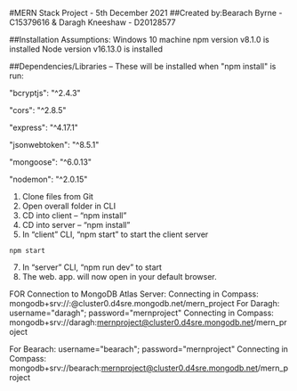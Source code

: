 #MERN Stack Project - 5th December 2021
##Created by:Bearach Byrne - C15379616 & Daragh Kneeshaw - D20128577


##Installation Assumptions:
Windows 10 machine
npm version v8.1.0 is installed
Node version v16.13.0 is installed

##Dependencies/Libraries – These will be installed when "npm install" is run:

"bcryptjs": "^2.4.3"

"cors": "^2.8.5"

"express": "^4.17.1"

"jsonwebtoken": "^8.5.1"

"mongoose": "^6.0.13"

"nodemon": "^2.0.15"
      
1. Clone files from Git
2. Open overall folder in CLI
3. CD into client – “npm install”
4. CD into server – “npm install”
5. In “client” CLI, “npm start” to start the client server
```
npm start
```
7. In “server” CLI, “npm run dev” to start 
8. The web. app. will now open in your default browser. 


FOR Connection to MongoDB Atlas Server:
Connecting in Compass: mongodb+srv://<username>:<password>@cluster0.d4sre.mongodb.net/mern_project
  For Daragh: username="daragh"; password="mernproject"
    Connecting in Compass: mongodb+srv://daragh:mernproject@cluster0.d4sre.mongodb.net/mern_project

  For Bearach: username="bearach"; password="mernproject"
    Connecting in Compass: mongodb+srv://bearach:mernproject@cluster0.d4sre.mongodb.net/mern_project

